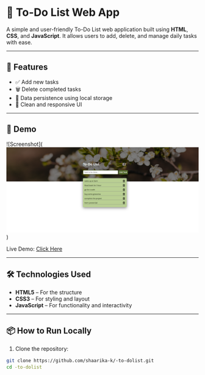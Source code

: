 # 📝 To-Do List Web App

A simple and user-friendly To-Do List web application built using **HTML**, **CSS**, and **JavaScript**. It allows users to add, delete, and manage daily tasks with ease.

---

## 🚀 Features

- ✅ Add new tasks
- 🗑️ Delete completed tasks
- 💾 Data persistence using local storage
- 🎨 Clean and responsive UI

---

## 📸 Demo

![Screenshot](![alt text](image.png))

Live Demo: [Click Here](https://github.com/shaarika-k/-to-dolist/tree/1c5b4a411d32f065d7a2d24d1d211128b5d8a607/todolist) 

---

## 🛠️ Technologies Used

- **HTML5** – For the structure
- **CSS3** – For styling and layout
- **JavaScript** – For functionality and interactivity

---

## 📦 How to Run Locally

1. Clone the repository:

```bash
git clone https://github.com/shaarika-k/-to-dolist.git
cd -to-dolist

